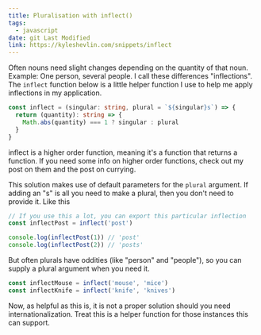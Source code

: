 ```yaml
---
title: Pluralisation with inflect()
tags:
  - javascript
date: git Last Modified
link: https://kyleshevlin.com/snippets/inflect
---
```


Often nouns need slight changes depending on the quantity of that noun. Example: One person, several people. I call these differences "inflections". The `inflect` function below is a little helper function I use to help me apply inflections in my application.

```ts
const inflect = (singular: string, plural = `${singular}s`) => {
  return (quantity): string => {
    Math.abs(quantity) === 1 ? singular : plural
  }
}
```

inflect is a higher order function, meaning it's a function that returns a function. If you need some info on higher order functions, check out my post on them and the post on currying.

This solution makes use of default parameters for the `plural` argument. If adding an "s" is all you need to make a plural, then you don't need to provide it. Like this

```ts
// If you use this a lot, you can export this particular inflection
const inflectPost = inflect('post')

console.log(inflectPost(1)) // 'post'
console.log(inflectPost(2)) // 'posts'
```

But often plurals have oddities (like "person" and "people"), so you can supply a plural argument when you need it.

```ts
const inflectMouse = inflect('mouse', 'mice')
const inflectKnife = inflect('knife', 'knives')
```

Now, as helpful as this is, it is not a proper solution should you need internationalization. Treat this is a helper function for those instances this can support.
